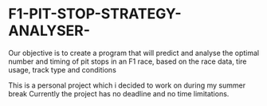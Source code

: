 # F1-PIT-STOP-STRATEGY-ANALYSER-
Our objective is to create a program that will predict and analyse the optimal number and timing of pit stops in an F1 race, based on the race data, tire usage, track type and conditions 

This is a personal project which i decided to work on during my summer break
Currently the project has no deadline and no time limitations. 
